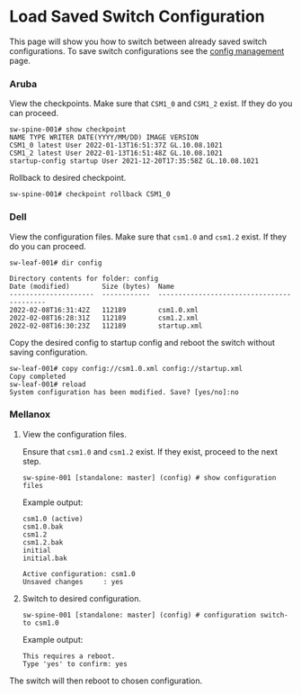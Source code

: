 # Load Saved Switch Configuration

This page will show you how to switch between already saved switch configurations.
To save switch configurations see the [config management](config_management.md) page.

### Aruba

View the checkpoints. Make sure that `CSM1_0` and `CSM1_2` exist. If they do you can proceed.
```
sw-spine-001# show checkpoint
NAME TYPE WRITER DATE(YYYY/MM/DD) IMAGE VERSION
CSM1_0 latest User 2022-01-13T16:51:37Z GL.10.08.1021
CSM1_2 latest User 2022-01-13T16:51:48Z GL.10.08.1021
startup-config startup User 2021-12-20T17:35:58Z GL.10.08.1021
```
Rollback to desired checkpoint.
```
sw-spine-001# checkpoint rollback CSM1_0
```

### Dell

View the configuration files. Make sure that `csm1.0` and `csm1.2` exist. If they do you can proceed.

```
sw-leaf-001# dir config

Directory contents for folder: config
Date (modified)        Size (bytes)  Name
---------------------  ------------  ------------------------------------------
2022-02-08T16:31:42Z   112189        csm1.0.xml
2022-02-08T16:28:31Z   112189        csm1.2.xml
2022-02-08T16:30:23Z   112189        startup.xml
```

Copy the desired config to startup config and reboot the switch without saving configuration.

```
sw-leaf-001# copy config://csm1.0.xml config://startup.xml
Copy completed
sw-leaf-001# reload
System configuration has been modified. Save? [yes/no]:no
```
### Mellanox

1. View the configuration files.

    Ensure that `csm1.0` and `csm1.2` exist. If they exist, proceed to the next step.

    ```
    sw-spine-001 [standalone: master] (config) # show configuration files
    ```

    Example output:

    ```
    csm1.0 (active)
    csm1.0.bak
    csm1.2
    csm1.2.bak
    initial
    initial.bak

    Active configuration: csm1.0
    Unsaved changes     : yes
    ```

2. Switch to desired configuration.

    ```
    sw-spine-001 [standalone: master] (config) # configuration switch-to csm1.0
    ```

    Example output:

    ```
    This requires a reboot.
    Type 'yes' to confirm: yes
    ```

The switch will then reboot to chosen configuration.
